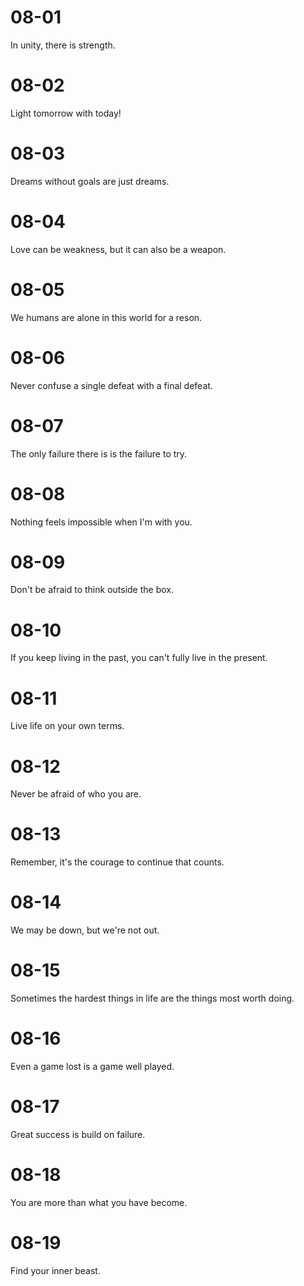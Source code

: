 # 08-01

In unity, there is strength.

# 08-02

Light tomorrow with today!

# 08-03

Dreams without goals are just dreams.

# 08-04

Love can be weakness, but it can also be a weapon.

# 08-05

We humans are alone in this world for a reson.

# 08-06

Never confuse a single defeat with a final defeat.

# 08-07

The only failure there is is the failure to try.

# 08-08

Nothing feels impossible when I'm with you.

# 08-09

Don't be afraid to think outside the box.

# 08-10

If you keep living in the past, you can't fully live in the present.

# 08-11

Live life on your own terms.

# 08-12

Never be afraid of who you are.

# 08-13

Remember, it's the courage to continue that counts.

# 08-14

We may be down, but we're not out.

# 08-15

Sometimes the hardest things in life are the things most worth doing.

# 08-16

Even a game lost is a game well played.

# 08-17

Great success is build on failure.

# 08-18

You are more than what you have become.

# 08-19

Find your inner beast.